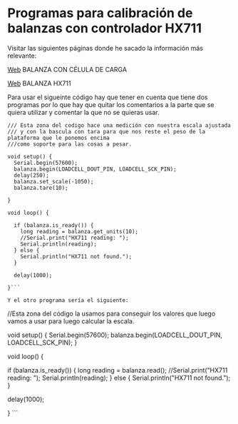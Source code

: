 # Programas para calibración de balanzas con controlador HX711

Visitar las siguientes páginas donde he sacado la información más relevante:

[Web](https://www.prometec.net/balanza-con-celula-de-carga/) BALANZA CON CÉLULA DE CARGA

[Web](https://www.prometec.net/balanza-hx711-programa-final/) BALANZA HX711


Para usar el sigueinte código hay que tener en cuenta que tiene dos programas por lo que hay que quitar los comentarios a la parte que se quiera utilizar y comentar la que no se quieras usar. 

```
/// Esta zona del codigo hace una medición con nuestra escala ajustada 
/// y con la bascula con tara para que nos reste el peso de la plataforma que le ponemos encima 
///como soporte para las cosas a pesar.

void setup() {
  Serial.begin(57600);
  balanza.begin(LOADCELL_DOUT_PIN, LOADCELL_SCK_PIN);
  delay(250);
  balanza.set_scale(-1050);
  balanza.tare(10);
 
}

void loop() {

  if (balanza.is_ready()) {
    long reading = balanza.get_units(10);
    //Serial.print("HX711 reading: ");
    Serial.println(reading);
  } else {
    Serial.println("HX711 not found.");
  }

  delay(1000);
  
}```

Y el otro programa sería el siguiente:

```
//Esta zona del código la usamos para conseguir los valores que luego vamos a usar para luego calcular la escala.

void setup() {
  Serial.begin(57600);
  balanza.begin(LOADCELL_DOUT_PIN, LOADCELL_SCK_PIN);
}

void loop() {

  if (balanza.is_ready()) {
    long reading = balanza.read();
    //Serial.print("HX711 reading: ");
    Serial.println(reading);
  } else {
    Serial.println("HX711 not found.");
  }

  delay(1000);
  
} ```